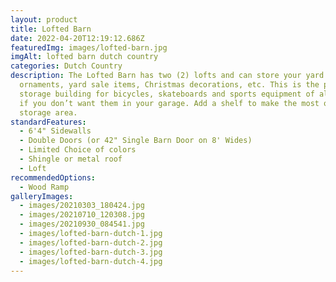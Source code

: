 ```yaml
---
layout: product
title: Lofted Barn
date: 2022-04-20T12:19:12.686Z
featuredImg: images/lofted-barn.jpg
imgAlt: lofted barn dutch country
categories: Dutch Country
description: The Lofted Barn has two (2) lofts and can store your yard
  ornaments, yard sale items, Christmas decorations, etc. This is the perfect
  storage building for bicycles, skateboards and sports equipment of all kinds
  if you don’t want them in your garage. Add a shelf to make the most of your
  storage area.
standardFeatures:
  - 6'4" Sidewalls
  - Double Doors (or 42" Single Barn Door on 8' Wides)
  - Limited Choice of colors
  - Shingle or metal roof
  - Loft
recommendedOptions:
  - Wood Ramp
galleryImages:
  - images/20210303_180424.jpg
  - images/20210710_120308.jpg
  - images/20210930_084541.jpg
  - images/lofted-barn-dutch-1.jpg
  - images/lofted-barn-dutch-2.jpg
  - images/lofted-barn-dutch-3.jpg
  - images/lofted-barn-dutch-4.jpg
---
```


